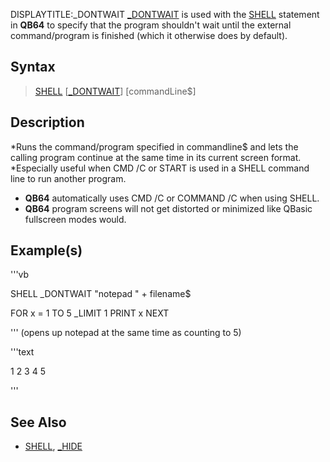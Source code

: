 DISPLAYTITLE:_DONTWAIT
[_DONTWAIT](_DONTWAIT) is used with the [SHELL](SHELL) statement in **QB64** to specify that the program shouldn't wait until the external command/program is finished (which it otherwise does by default).


## Syntax

>  [SHELL](SHELL) [[_DONTWAIT](_DONTWAIT)] [commandLine$]


## Description

*Runs the command/program specified in commandline$ and lets the calling program continue at the same time in its current screen format.
*Especially useful when CMD /C or START is used in a SHELL command line to run another program. 
* **QB64** automatically uses CMD /C or COMMAND /C when using SHELL. 
* **QB64** program screens will not get distorted or minimized like QBasic fullscreen modes would.


## Example(s)


'''vb


SHELL _DONTWAIT "notepad " + filename$

FOR x = 1 TO 5
    _LIMIT 1
    PRINT x
NEXT


'''
(opens up notepad at the same time as counting to 5)

'''text


 1
 2
 3
 4
 5

'''



## See Also

* [SHELL](SHELL), [_HIDE](_HIDE)




